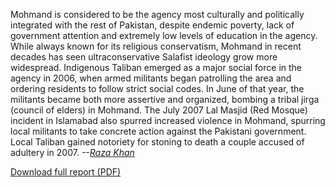 Mohmand is considered to be the agency most culturally and politically integrated with the rest of Pakistan, despite endemic poverty, lack of government attention and extremely low levels of education in the agency. While always known for its religious conservatism, Mohmand in recent decades has seen ultraconservative Salafist ideology grow more widespread. Indigenous Taliban emerged as a major social force in the agency in 2006, when armed militants began patrolling the area and ordering residents to follow strict social codes. In June of that year, the militants became both more assertive and organized, bombing a tribal jirga (council of elders) in Mohmand. The July 2007 Lal Masjid (Red Mosque) incident in Islamabad also spurred increased violence in Mohmand, spurring local militants to take concrete action against the Pakistani government. Local Taliban gained notoriety for stoning to death a couple accused of adultery in 2007.  _--[Raza Khan](http://newamerica.net/publications/policy/the_battle_for_pakistan_mohmand)_


<div class='more-link'><a href='http://counterterrorism.newamerica.net/sites/newamerica.net/files/policydocs/mohmand.pdf'>Download full report (PDF)</a></div>